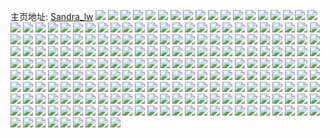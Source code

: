 主页地址: [Sandra_lw](https://weibo.com/u/5936511305) 
![](https://wx4.sinaimg.cn/mw2000/006tKZMlly1h9lo2b9dkpj30sq1ezaks.jpg) 
![](https://wx4.sinaimg.cn/mw2000/006tKZMlly1h9l1kxr409j30vc15s7g5.jpg) 
![](https://wx4.sinaimg.cn/mw2000/006tKZMlly1h9l1kx37c8j30vc15s7er.jpg) 
![](https://wx4.sinaimg.cn/mw2000/006tKZMlly1h9l1kwc8qfj30s511jtl9.jpg) 
![](https://wx4.sinaimg.cn/mw2000/006tKZMlly1h987dndc8uj32c03407wj.jpg) 
![](https://wx4.sinaimg.cn/mw2000/006tKZMlly1h987qmdt90j30u00u0teg.jpg) 
![](https://wx4.sinaimg.cn/mw2000/006tKZMlly1h987uyo8qtj30tu13uafy.jpg) 
![](https://wx4.sinaimg.cn/mw2000/006tKZMlly1h8t9irnx9tj30tu0tudsa.jpg) 
![](https://wx4.sinaimg.cn/mw2000/006tKZMlly1h8qpcwwi93j30tu13udtl.jpg) 
![](https://wx4.sinaimg.cn/mw2000/006tKZMlly1h89rym2suij31yv36cb2a.jpg) 
![](https://wx4.sinaimg.cn/mw2000/006tKZMlly1h85vh3vx8yj329r310u0x.jpg) 
![](https://wx4.sinaimg.cn/mw2000/006tKZMlly1h85vhaxjbpj32b332s7wm.jpg) 
![](https://wx4.sinaimg.cn/mw2000/006tKZMlly1h85vh88mk4j32dc35snkw.jpg) 
![](https://wx4.sinaimg.cn/mw2000/006tKZMlly1h85vh5m7yjj32dc35sx6p.jpg) 
![](https://wx4.sinaimg.cn/mw2000/006tKZMlly1h85vh28iypj32dc35shd6.jpg) 
![](https://wx4.sinaimg.cn/mw2000/006tKZMlly1h7fgvqxw1lj313u0tu76v.jpg) 
![](https://wx4.sinaimg.cn/mw2000/006tKZMlly1h7dc8lmp2kj31uc38ju0z.jpg) 
![](https://wx4.sinaimg.cn/mw2000/006tKZMlly1h7dc8jw16kj31uc38j7wk.jpg) 
![](https://wx4.sinaimg.cn/mw2000/006tKZMlly1h7af4bnmugj31r02c0x6q.jpg) 
![](https://wx4.sinaimg.cn/mw2000/006tKZMlly1h7658py94jj30ty13x0tq.jpg) 
![](https://wx4.sinaimg.cn/mw2000/006tKZMlly1h765cph5szj30go0gowez.jpg) 
![](https://wx4.sinaimg.cn/mw2000/006tKZMlly1h6vo664gl8j30tu13umzb.jpg) 
![](https://wx4.sinaimg.cn/mw2000/006tKZMlly1h6vo7trsf5j30tu13u0xo.jpg) 
![](https://wx4.sinaimg.cn/mw2000/006tKZMlly1h6vo6qumyaj30tu13u46b.jpg) 
![](https://wx4.sinaimg.cn/mw2000/006tKZMlly1h69xt0i80ej32a231fx16.jpg) 
![](https://wx4.sinaimg.cn/mw2000/006tKZMlly1h69xsvdi8ij30vc15s4ko.jpg) 
![](https://wx4.sinaimg.cn/mw2000/006tKZMlly1h69xsw5ri2j30sf11xjtv.jpg) 
![](https://wx4.sinaimg.cn/mw2000/006tKZMlly1h643ljfvnwj31kw1kwtim.jpg) 
![](https://wx4.sinaimg.cn/mw2000/006tKZMlly1h643k3dz9ij32c0340qv7.jpg) 
![](https://wx4.sinaimg.cn/mw2000/006tKZMlly1h643n8qvgij30k00jk74o.jpg) 
![](https://wx4.sinaimg.cn/mw2000/006tKZMlly1h5z2ic8xiaj31be0zkjww.jpg) 
![](https://wx4.sinaimg.cn/mw2000/006tKZMlly1h5z2ich637j31400u0dur.jpg) 
![](https://wx4.sinaimg.cn/mw2000/006tKZMlly1h5z2ibssw5j33402c0hdv.jpg) 
![](https://wx4.sinaimg.cn/mw2000/006tKZMlly1h5z2idmv9ej30u0191b29.jpg) 
![](https://wx4.sinaimg.cn/mw2000/006tKZMlly1h5z2if36q5j30rx0mfadz.jpg) 
![](https://wx4.sinaimg.cn/mw2000/006tKZMlly1h5z2ies870j30vc15mwkg.jpg) 
![](https://wx4.sinaimg.cn/mw2000/006tKZMlly1h5x8ba5zn0j30vc15s7lv.jpg) 
![](https://wx4.sinaimg.cn/mw2000/006tKZMlly1h5x8bb79nlj30wi1727wh.jpg) 
![](https://wx4.sinaimg.cn/mw2000/006tKZMlly1h5x8bc15wtj30vc15saoc.jpg) 
![](https://wx4.sinaimg.cn/mw2000/006tKZMlly1h5x8bcsx67j30vc15s19e.jpg) 
![](https://wx4.sinaimg.cn/mw2000/006tKZMlly1h43eztida8j30o80o8tel.jpg) 
![](https://wx4.sinaimg.cn/mw2000/006tKZMlly1h3cpzqs3voj30tc134179.jpg) 
![](https://wx4.sinaimg.cn/mw2000/006tKZMlly1h3cpzr2j58j30vc15s18k.jpg) 
![](https://wx4.sinaimg.cn/mw2000/006tKZMlly1h3cpzs0gjqj32c0340qv6.jpg) 
![](https://wx4.sinaimg.cn/mw2000/006tKZMlly1h3cpzsihw9j30sy12l18w.jpg) 
![](https://wx4.sinaimg.cn/mw2000/006tKZMlly1h1pqwf1piqj30v815nqfc.jpg) 
![](https://wx4.sinaimg.cn/mw2000/006tKZMlly1h1pqwf93zqj30v115d49m.jpg) 
![](https://wx4.sinaimg.cn/mw2000/006tKZMlly1h1gj0bn9xmj32bw3407tm.jpg) 
![](https://wx4.sinaimg.cn/mw2000/006tKZMlly1h1gj0cam00j32c02c07pq.jpg) 
![](https://wx4.sinaimg.cn/mw2000/006tKZMlly1h1gj0b0moxj32c02c0kjl.jpg) 
![](https://wx4.sinaimg.cn/mw2000/006tKZMlly1h19iatbrd3j30wi0v5tbq.jpg) 
![](https://wx4.sinaimg.cn/mw2000/006tKZMlly1h19icvxmbgj30mz0unaef.jpg) 
![](https://wx4.sinaimg.cn/mw2000/006tKZMlly1h0xkqh1mx7j33402c0b2d.jpg) 
![](https://wx4.sinaimg.cn/mw2000/006tKZMlly1h0wm51k4wbj31d61tj4qq.jpg) 
![](https://wx4.sinaimg.cn/mw2000/006tKZMlly1h0wm54pio4j31r02bzu0y.jpg) 
![](https://wx4.sinaimg.cn/mw2000/006tKZMlly1h0wm558aqwj32c02c0kjn.jpg) 
![](https://wx4.sinaimg.cn/mw2000/006tKZMlly1h0wm568em5j31qt2bqkjn.jpg) 
![](https://wx4.sinaimg.cn/mw2000/006tKZMlly1h0wm52qsvej31r02bzx6p.jpg) 
![](https://wx4.sinaimg.cn/mw2000/006tKZMlly1h0wm5376qhj31r02bzqv6.jpg) 
![](https://wx4.sinaimg.cn/mw2000/006tKZMlly1h0wm54tf9mj32c0340b2a.jpg) 
![](https://wx4.sinaimg.cn/mw2000/006tKZMlly1h0wm562iqwj32c0340b2b.jpg) 
![](https://wx4.sinaimg.cn/mw2000/006tKZMlly1h0wkrc05x9j31qt2bqkjn.jpg) 
![](https://wx4.sinaimg.cn/mw2000/006tKZMlly1h0wkr8y6rvj31d61tj7wi.jpg) 
![](https://wx4.sinaimg.cn/mw2000/006tKZMlly1h0wkre87noj31r02bzu0y.jpg) 
![](https://wx4.sinaimg.cn/mw2000/006tKZMlly1h0wkrg88tmj31r02bzx6p.jpg) 
![](https://wx4.sinaimg.cn/mw2000/006tKZMlly1h0wkrhoe4qj32c0340b2a.jpg) 
![](https://wx4.sinaimg.cn/mw2000/006tKZMlly1h0wkrkd6mfj32802yokjm.jpg) 
![](https://wx4.sinaimg.cn/mw2000/006tKZMlly1h00kgbgb2hj32c02c01l0.jpg) 
![](https://wx4.sinaimg.cn/mw2000/006tKZMlly1h00kge0dv9j32c02c0x6p.jpg) 
![](https://wx4.sinaimg.cn/mw2000/006tKZMlly1gzx3ay4vxxj30jx0jxgpq.jpg) 
![](https://wx4.sinaimg.cn/mw2000/006tKZMlly1gzlhgjbldxj32802yox6q.jpg) 
![](https://wx4.sinaimg.cn/mw2000/006tKZMlly1gzlhgoip39j32802yox6q.jpg) 
![](https://wx4.sinaimg.cn/mw2000/006tKZMlly1gzlhgcrydjj32802yokjm.jpg) 
![](https://wx4.sinaimg.cn/mw2000/006tKZMlly1gzlhgfk6y3j32802yohdv.jpg) 
![](https://wx4.sinaimg.cn/mw2000/006tKZMlly1gz7d8g2y69j32802yo4qr.jpg) 
![](https://wx4.sinaimg.cn/mw2000/006tKZMlly1gz7d8eeshyj32802yoe83.jpg) 
![](https://wx4.sinaimg.cn/mw2000/006tKZMlly1gz7d8iod8kj32802yo1kz.jpg) 
![](https://wx4.sinaimg.cn/mw2000/006tKZMlly1gz7d8jvtd6j32802yo1kz.jpg) 
![](https://wx4.sinaimg.cn/mw2000/006tKZMlly1gymszhgtfnj32c02c07wj.jpg) 
![](https://wx4.sinaimg.cn/mw2000/006tKZMlly1gycy7fleugj32c02c0kjm.jpg) 
![](https://wx4.sinaimg.cn/mw2000/006tKZMlly1gxmxosixiej30s80s8juc.jpg) 
![](https://wx4.sinaimg.cn/mw2000/006tKZMlly1gxmxos2fykj30nh0pqwie.jpg) 
![](https://wx4.sinaimg.cn/mw2000/006tKZMlly1gx7wd991csj32802yo4qr.jpg) 
![](https://wx4.sinaimg.cn/mw2000/006tKZMlly1gwdqjoxcnhj32802yoqv6.jpg) 
![](https://wx4.sinaimg.cn/mw2000/006tKZMlly1gwdqjmpdz0j32802you0y.jpg) 
![](https://wx4.sinaimg.cn/mw2000/006tKZMlly1gvxig6jcidj30m80m8aah.jpg) 
![](https://wx4.sinaimg.cn/mw2000/006tKZMlly1gvgaskxwmzj62c02c07wk02.jpg) 
![](https://wx4.sinaimg.cn/mw2000/006tKZMlly1gvgb3h3b38j62c029lhdv02.jpg) 
![](https://wx4.sinaimg.cn/mw2000/006tKZMlly1gv3lxytsqrj62yo280npe02.jpg) 
![](https://wx4.sinaimg.cn/mw2000/006tKZMlly1gv3lxoigkij63402c0npe02.jpg) 
![](https://wx4.sinaimg.cn/mw2000/006tKZMlly1gv3lxvy6iwj62802yob2a02.jpg) 
![](https://wx4.sinaimg.cn/mw2000/006tKZMlly1gv3lxuokn6j31uu2gfhdv.jpg) 
![](https://wx4.sinaimg.cn/mw2000/006tKZMlly1gv3lxrypfoj61w02imnpe02.jpg) 
![](https://wx4.sinaimg.cn/mw2000/006tKZMlly1gv3m34v0wzj32c0340npg.jpg) 
![](https://wx4.sinaimg.cn/mw2000/006tKZMlly1gv3lxphyfrj322u2rs1ky.jpg) 
![](https://wx4.sinaimg.cn/mw2000/006tKZMlly1gv3m0k2e8vj62c02c01kz02.jpg) 
![](https://wx4.sinaimg.cn/mw2000/006tKZMlly1gv3m0oyibbj32802ypb2b.jpg) 
![](https://wx4.sinaimg.cn/mw2000/006tKZMlly1gv3ly1xx8tj61w02iehdu02.jpg) 
![](https://wx4.sinaimg.cn/mw2000/006tKZMlly1gv3ly0vlfjj62c0340e8102.jpg) 
![](https://wx4.sinaimg.cn/mw2000/006tKZMlly1gv3ly4nhzlj62c0340npg02.jpg) 
![](https://wx4.sinaimg.cn/mw2000/006tKZMlly1gv3ly0494rj62ss23lu0y02.jpg) 
![](https://wx4.sinaimg.cn/mw2000/006tKZMlly1gv3m8g9x9kj62c0340u0y02.jpg) 
![](https://wx4.sinaimg.cn/mw2000/006tKZMlly1gv3m0ihdv1j61e02604qq02.jpg) 
![](https://wx4.sinaimg.cn/mw2000/006tKZMlly1gu8f3kpuddj640p611x6q02.jpg) 
![](https://wx4.sinaimg.cn/mw2000/006tKZMlly1gu8f3erg5qj64oo710u1202.jpg) 
![](https://wx4.sinaimg.cn/mw2000/006tKZMlly1gu8f3i2722j64916dj1l002.jpg) 
![](https://wx4.sinaimg.cn/mw2000/006tKZMlly1gu8f3al3bkj64916dj1l002.jpg) 
![](https://wx4.sinaimg.cn/mw2000/006tKZMlly1gu3ngxvaisj60460463yd02.jpg) 
![](https://wx4.sinaimg.cn/mw2000/006tKZMlly1gto7sahx2lj60vf0w843c02.jpg) 
![](https://wx4.sinaimg.cn/mw2000/006tKZMlly1gto7tlyoh3j60c80c8aa602.jpg) 
![](https://wx4.sinaimg.cn/mw2000/006tKZMlly1gt8hzmr7kvj32yo280kju.jpg) 
![](https://wx4.sinaimg.cn/mw2000/006tKZMlly1gt8hzxagugj32yo280npm.jpg) 
![](https://wx4.sinaimg.cn/mw2000/006tKZMlly1gt8i04mwolj32wu26m4qy.jpg) 
![](https://wx4.sinaimg.cn/mw2000/006tKZMlly1gt8hzf2tdlj32yo280e8a.jpg) 
![](https://wx4.sinaimg.cn/mw2000/006tKZMlly1gt2ub7lkl5j30wi17bdum.jpg) 
![](https://wx4.sinaimg.cn/mw2000/006tKZMlly1gt2ufp12qoj30c00d5wew.jpg) 
![](https://wx4.sinaimg.cn/mw2000/006tKZMlly1gs1ubyvvj1j31o01o0hdt.jpg) 
![](https://wx4.sinaimg.cn/mw2000/006tKZMlly1gs1ubwodhzj32c02c01l0.jpg) 
![](https://wx4.sinaimg.cn/mw2000/006tKZMlly1gs1uc2px9vj3265265b29.jpg) 
![](https://wx4.sinaimg.cn/mw2000/006tKZMlly1gs1uby1nvij32802ypkjm.jpg) 
![](https://wx4.sinaimg.cn/mw2000/006tKZMlly1gs1uc7hahfj32c03401ky.jpg) 
![](https://wx4.sinaimg.cn/mw2000/006tKZMlly1gs1uc4ow1fj32c02bhhdt.jpg) 
![](https://wx4.sinaimg.cn/mw2000/006tKZMlly1gs1ucu5f8ij30u00u0tyi.jpg) 
![](https://wx4.sinaimg.cn/mw2000/006tKZMlly1gs1ubzxxlxj30u00u0gu0.jpg) 
![](https://wx4.sinaimg.cn/mw2000/006tKZMlly1gs1uh802ckj30u01j012v.jpg) 
![](https://wx4.sinaimg.cn/mw2000/006tKZMlly1gr2xzt2oa5j32c02c0npd.jpg) 
![](https://wx4.sinaimg.cn/mw2000/006tKZMlly1gr2xzvhtzbj32c02c07wi.jpg) 
![](https://wx4.sinaimg.cn/mw2000/006tKZMlly1gprde8xaq3j30v90v9qey.jpg) 
![](https://wx4.sinaimg.cn/mw2000/006tKZMlly1gpa7ykn7d8j31gj1y11ky.jpg) 
![](https://wx4.sinaimg.cn/mw2000/006tKZMlly1gpa7z80s35j32c02c0wwa.jpg) 
![](https://wx4.sinaimg.cn/mw2000/006tKZMlly1gpaa7s6mgnj32c02c0b2a.jpg) 
![](https://wx4.sinaimg.cn/mw2000/006tKZMlly1gpa7yl19kgj30u00u07ej.jpg) 
![](https://wx4.sinaimg.cn/mw2000/006tKZMlly1gobak9dkdoj30so0so0y9.jpg) 
![](https://wx4.sinaimg.cn/mw2000/006tKZMlly1go1b4339tpj32c02c0n7f.jpg) 
![](https://wx4.sinaimg.cn/mw2000/006tKZMlly1go1bbhbdn4j32c02c0k94.jpg) 
![](https://wx4.sinaimg.cn/mw2000/006tKZMlly1gnhmmprtkxj32c02c0hdt.jpg) 
![](https://wx4.sinaimg.cn/mw2000/006tKZMlly1gnhmmue29tj32c02c07wh.jpg) 
![](https://wx4.sinaimg.cn/mw2000/006tKZMlly1gn2l3u35x7j326l26lu0x.jpg) 
![](https://wx4.sinaimg.cn/mw2000/006tKZMlly1gn2l3swivpj3274274hdu.jpg) 
![](https://wx4.sinaimg.cn/mw2000/006tKZMlly1gmr0iczvavj30u00u0e81.jpg) 
![](https://wx4.sinaimg.cn/mw2000/006tKZMlly1gmr0gw9c2vj31400us46q.jpg) 
![](https://wx4.sinaimg.cn/mw2000/006tKZMlly1gmr01sef1oj33402c0k83.jpg) 
![](https://wx4.sinaimg.cn/mw2000/006tKZMlly1gmr01p42y3j311g1dzdsx.jpg) 
![](https://wx4.sinaimg.cn/mw2000/006tKZMlly1gmr0jzai5tj30u00mi1fe.jpg) 
![](https://wx4.sinaimg.cn/mw2000/006tKZMlly1gmr01pvduuj31o01o11kx.jpg) 
![](https://wx4.sinaimg.cn/mw2000/006tKZMlly1gm7ef4hf91j30rs18w1ep.jpg) 
![](https://wx4.sinaimg.cn/mw2000/006tKZMlly1gkr3gmxfafj30qo0w61kx.jpg) 
![](https://wx4.sinaimg.cn/mw2000/006tKZMlly1gken2irmwkj316o1kw4qp.jpg) 
![](https://wx4.sinaimg.cn/mw2000/006tKZMlly1gken2i0o5tj32c0340x6q.jpg) 
![](https://wx4.sinaimg.cn/mw2000/006tKZMlly1gken2kxazuj32c02c07wj.jpg) 
![](https://wx4.sinaimg.cn/mw2000/006tKZMlly1gken2jlmvfj32c02c0e82.jpg) 
![](https://wx4.sinaimg.cn/mw2000/006tKZMlly1gken2o2jaqj31kw1kwe81.jpg) 
![](https://wx4.sinaimg.cn/mw2000/006tKZMlly1gken37djeij31o01o0e81.jpg) 
![](https://wx4.sinaimg.cn/mw2000/006tKZMlly1gken2m3i1yj31o01o0b29.jpg) 
![](https://wx4.sinaimg.cn/mw2000/006tKZMlly1gken2ljkh8j31o01o0b29.jpg) 
![](https://wx4.sinaimg.cn/mw2000/006tKZMlly1gken2mtm87j31o01o0b29.jpg) 
![](https://wx4.sinaimg.cn/mw2000/006tKZMlly1giyhro1q8bj30qo0f0q4a.jpg) 
![](https://wx4.sinaimg.cn/mw2000/006tKZMlly1gixgxxqx7fj30u0140kf7.jpg) 
![](https://wx4.sinaimg.cn/mw2000/006tKZMlly1gixgy004ohj30u00u0kh7.jpg) 
![](https://wx4.sinaimg.cn/mw2000/006tKZMlly1gixgxyf6ywj30u00u0h7d.jpg) 
![](https://wx4.sinaimg.cn/mw2000/006tKZMlly1gixgxy4whoj30u00u0qkr.jpg) 
![](https://wx4.sinaimg.cn/mw2000/006tKZMlly1gixgxzk888j32c02c0kjm.jpg) 
![](https://wx4.sinaimg.cn/mw2000/006tKZMlly1giw7ikcbv9j30u01404l4.jpg) 
![](https://wx4.sinaimg.cn/mw2000/006tKZMlly1gimuxlr2ngj32c02c0qv6.jpg) 
![](https://wx4.sinaimg.cn/mw2000/006tKZMlly1gimuxn1zqmj32c02c0x6p.jpg) 
![](https://wx4.sinaimg.cn/mw2000/006tKZMlly1gi93qlnhuuj30u0140ww6.jpg) 
![](https://wx4.sinaimg.cn/mw2000/006tKZMlly1gi93rfc9x8j30u01401am.jpg) 
![](https://wx4.sinaimg.cn/mw2000/006tKZMlly1gi93qlzq4gj30u0140dxp.jpg) 
![](https://wx4.sinaimg.cn/mw2000/006tKZMlly1gi93qlb64tj30n20uq7ej.jpg) 
![](https://wx4.sinaimg.cn/mw2000/006tKZMlly1ghnsxoh3wtj31sc2ds7wk.jpg) 
![](https://wx4.sinaimg.cn/mw2000/006tKZMlly1gh20nxj633j30u0218gwo.jpg) 
![](https://wx4.sinaimg.cn/mw2000/006tKZMlly1ggpo0cvgr2j30u00u0ttk.jpg) 
![](https://wx4.sinaimg.cn/mw2000/006tKZMlly1ggpo0d5v2yj30u00u01bt.jpg) 
![](https://wx4.sinaimg.cn/mw2000/006tKZMlly1ggpo2p3b0cj30hs0hs74y.jpg) 
![](https://wx4.sinaimg.cn/mw2000/006tKZMlly1ggpo2paso3j30n00n0dgv.jpg) 
![](https://wx4.sinaimg.cn/mw2000/006tKZMlly1gffajkofe7j30u0140ax2.jpg) 
![](https://wx4.sinaimg.cn/mw2000/006tKZMlly1gffajmdg00j30u0140x6p.jpg) 
![](https://wx4.sinaimg.cn/mw2000/006tKZMlly1gffajmzza9j30u00u04j8.jpg) 
![](https://wx4.sinaimg.cn/mw2000/006tKZMlly1gdnu95ggl9j30rs15o4ge.jpg) 
![](https://wx4.sinaimg.cn/mw2000/006tKZMlly1gcdm58qhavj30u00u0ndy.jpg) 
![](https://wx4.sinaimg.cn/mw2000/006tKZMlly1gcdlxc9xjpj31o01o0e81.jpg) 
![](https://wx4.sinaimg.cn/mw2000/006tKZMlly1g6kdtxs8qyj30u00zajuh.jpg) 
![](https://wx4.sinaimg.cn/mw2000/006tKZMlly1g6ej62hv7oj30qj0qjtdc.jpg) 
![](https://wx4.sinaimg.cn/mw2000/006tKZMlly1g6eb00qrdwj30u00u0hdt.jpg) 
![](https://wx4.sinaimg.cn/mw2000/006tKZMlly1g5uxakks35j30go0gogma.jpg) 
![](https://wx4.sinaimg.cn/mw2000/006tKZMlly1g5msnq1kdej31o01o0qp0.jpg) 
![](https://wx4.sinaimg.cn/mw2000/006tKZMlly1g5mso9ios0j31o01o0ayx.jpg) 
![](https://wx4.sinaimg.cn/mw2000/006tKZMlly1g5kl8hrtjwj328i28ib29.jpg) 
![](https://wx4.sinaimg.cn/mw2000/006tKZMlly1g5cghb1yrvj32c02c0npe.jpg) 
![](https://wx4.sinaimg.cn/mw2000/006tKZMlly1g5cgh8yvy5j31o01o01kx.jpg) 
![](https://wx4.sinaimg.cn/mw2000/006tKZMlly1g4mz72xjkyj30u01407g5.jpg) 
![](https://wx4.sinaimg.cn/mw2000/006tKZMlly1g4mz71ruh6j30u0140qfw.jpg) 
![](https://wx4.sinaimg.cn/mw2000/006tKZMlly1g4mz74rm2wj30u0140k5h.jpg) 
![](https://wx4.sinaimg.cn/mw2000/006tKZMlly1g4mz78wio7j30u0140qlz.jpg) 
![](https://wx4.sinaimg.cn/mw2000/006tKZMlly1g18ha305wwj31sc1scqv9.jpg) 
![](https://wx4.sinaimg.cn/mw2000/006tKZMlly1fw5svt29bmj31o01o0x6s.jpg) 
![](https://wx4.sinaimg.cn/mw2000/006tKZMlly1fw5svkyxvij31o01o0b2d.jpg) 
![](https://wx4.sinaimg.cn/mw2000/006tKZMlly1fw5svxpv4nj31o01o0x6r.jpg) 
![](https://wx4.sinaimg.cn/mw2000/006tKZMlly1fw5svenmjwj318o1nlnpd.jpg) 
![](https://wx4.sinaimg.cn/mw2000/006tKZMlly1fw5sw8e6h4j30u00u0nhb.jpg) 
![](https://wx4.sinaimg.cn/mw2000/006tKZMlly1fw5svfr226j30u00u0wtm.jpg) 
![](https://wx4.sinaimg.cn/mw2000/006tKZMlly1fw5sw1v4dnj31o00xvnpd.jpg) 
![](https://wx4.sinaimg.cn/mw2000/006tKZMlly1fw5sw5k86bj31o01o04qq.jpg) 
![](https://wx4.sinaimg.cn/mw2000/006tKZMlly1fw5svza28nj3190190e81.jpg) 
![](https://wx4.sinaimg.cn/mw2000/006tKZMlly1fu9mu1kmisj310e0qojym.jpg) 
![](https://wx4.sinaimg.cn/mw2000/006tKZMlly1ftjjr5ymbqj30qo0qon0a.jpg) 
![](https://wx4.sinaimg.cn/mw2000/006tKZMlly1fsj44tleo3j30u00u0qq3.jpg) 
![](https://wx4.sinaimg.cn/mw2000/006tKZMlly1fsj44vgqysj30t20t27n0.jpg) 
![](https://wx4.sinaimg.cn/mw2000/006tKZMlly1fsj44ryg5ej30ti0tinev.jpg) 
![](https://wx4.sinaimg.cn/mw2000/006tKZMlly1fsj45wdevwj30k00jqaar.jpg) 
![](https://wx4.sinaimg.cn/mw2000/006tKZMlly1frh5bpuh1oj30qo0qodia.jpg) 
![](https://wx4.sinaimg.cn/mw2000/006tKZMlly1frfnlmevsyj30qo0qotd4.jpg) 
![](https://wx4.sinaimg.cn/mw2000/006tKZMlly1freqs6tzamj30qo0qojvw.jpg) 
![](https://wx4.sinaimg.cn/mw2000/006tKZMlly1fqylhawagtj315o0rs497.jpg) 
![](https://wx4.sinaimg.cn/mw2000/006tKZMlly1fqwtaoti6zj31o00xrkjl.jpg) 
![](https://wx4.sinaimg.cn/mw2000/006tKZMlly1fqwtat7f81j30xr0xrnm5.jpg) 
![](https://wx4.sinaimg.cn/mw2000/006tKZMlly1fqwtaxvj1ij31o01o0u0y.jpg) 
![](https://wx4.sinaimg.cn/mw2000/006tKZMlly1fqwtb0rc1fj31o00x3hdt.jpg) 
![](https://wx4.sinaimg.cn/mw2000/006tKZMlly1fqwtarn1uqj31o00xre81.jpg) 
![](https://wx4.sinaimg.cn/mw2000/006tKZMlly1fqwtb14b45j30jz0k0jsc.jpg) 
![](https://wx4.sinaimg.cn/mw2000/006tKZMlly1fqsqworvf8j30sh0shh3z.jpg) 
![](https://wx4.sinaimg.cn/mw2000/006tKZMlly1fq8y50gy8kj30qo0qowhz.jpg) 
![](https://wx4.sinaimg.cn/mw2000/006tKZMlly1fq8y2dqgwpj30qo0qon4a.jpg) 
![](https://wx4.sinaimg.cn/mw2000/006tKZMlly1fpsrgoszm4j31o01o0e83.jpg) 
![](https://wx4.sinaimg.cn/mw2000/006tKZMlly1fpsrgtubpjj31o01o0npe.jpg) 
![](https://wx4.sinaimg.cn/mw2000/006tKZMlly1fpbf33qse4j30cw09074f.jpg) 
![](https://wx4.sinaimg.cn/mw2000/006tKZMlly1fp15v9hv1yj30qv0qo76g.jpg) 
